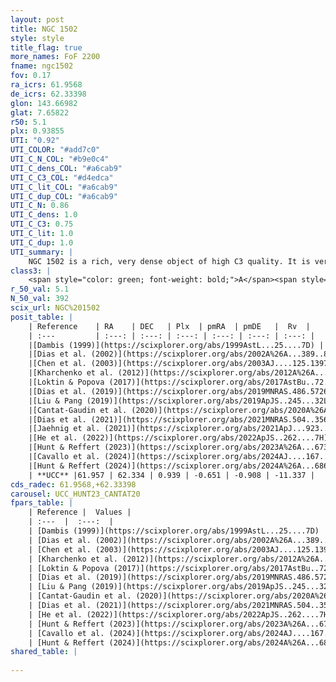 ```yaml
---
layout: post
title: NGC 1502
style: style
title_flag: true
more_names: FoF 2200
fname: ngc1502
fov: 0.17
ra_icrs: 61.9568
de_icrs: 62.33398
glon: 143.66982
glat: 7.65822
r50: 5.1
plx: 0.93855
UTI: "0.92"
UTI_COLOR: "#add7c0"
UTI_C_N_COL: "#b9e0c4"
UTI_C_dens_COL: "#a6cab9"
UTI_C_C3_COL: "#d4edca"
UTI_C_lit_COL: "#a6cab9"
UTI_C_dup_COL: "#a6cab9"
UTI_C_N: 0.86
UTI_C_dens: 1.0
UTI_C_C3: 0.75
UTI_C_lit: 1.0
UTI_C_dup: 1.0
UTI_summary: |
    NGC 1502 is a rich, very dense object of high C3 quality. It is very well-studied in the literature.
class3: |
    <span style="color: green; font-weight: bold;">A</span><span style="color: #FFC300; font-weight: bold;">B</span>
r_50_val: 5.1
N_50_val: 392
scix_url: NGC%201502
posit_table: |
    | Reference    | RA    | DEC   | Plx  | pmRA  | pmDE   |  Rv  |
    | :---         | :---: | :---: | :---: | :---: | :---: | :---: |
    |[Dambis (1999)](https://scixplorer.org/abs/1999AstL...25....7D) | 61.958 | 62.332 | -- | -- | -- | -- |
    |[Dias et al. (2002)](https://scixplorer.org/abs/2002A%26A...389..871D) | 61.958 | 62.332 | -- | -0.55 | -0.91 | -9.7 |
    |[Chen et al. (2003)](https://scixplorer.org/abs/2003AJ....125.1397C) | 61.761 | 62.338 | -- | -0.85 | 0.55 | -18.0 |
    |[Kharchenko et al. (2012)](https://scixplorer.org/abs/2012A%26A...543A.156K) | 61.958 | 62.331 | -- | 0.01 | -0.54 | -- |
    |[Loktin & Popova (2017)](https://scixplorer.org/abs/2017AstBu..72..257L) | 61.965 | 62.333 | -- | 0.054 | -0.223 | -14.0 |
    |[Dias et al. (2019)](https://scixplorer.org/abs/2019MNRAS.486.5726D) | 61.954 | 62.332 | 0.916 | -0.571 | -0.848 | -14.76 |
    |[Liu & Pang (2019)](https://scixplorer.org/abs/2019ApJS..245...32L) | 61.929 | 62.357 | 0.914 | -0.587 | -0.829 | -- |
    |[Cantat-Gaudin et al. (2020)](https://scixplorer.org/abs/2020A%26A...640A...1C) | 61.954 | 62.332 | 0.916 | -0.571 | -0.848 | -- |
    |[Dias et al. (2021)](https://scixplorer.org/abs/2021MNRAS.504..356D) | 61.951 | 62.337 | 0.91 | -0.571 | -0.835 | -- |
    |[Jaehnig et al. (2021)](https://scixplorer.org/abs/2021ApJ...923..129J) | 61.953 | 62.34 | 0.954 | -0.592 | -0.859 | -- |
    |[He et al. (2022)](https://scixplorer.org/abs/2022ApJS..262....7H) | 61.959 | 62.332 | 0.945 | -0.685 | -0.892 | -- |
    |[Hunt & Reffert (2023)](https://scixplorer.org/abs/2023A%26A...673A.114H) | 61.961 | 62.326 | 0.926 | -0.652 | -0.896 | -10.18 |
    |[Cavallo et al. (2024)](https://scixplorer.org/abs/2024AJ....167...12C) | 61.972 | 62.383 | 0.939 | -- | -- | -- |
    |[Hunt & Reffert (2024)](https://scixplorer.org/abs/2024A%26A...686A..42H) | 61.961 | 62.326 | 0.926 | -0.652 | -0.896 | -10.18 |
    | **UCC** |61.957 | 62.334 | 0.939 | -0.651 | -0.908 | -11.337 | 
cds_radec: 61.9568,+62.33398
carousel: UCC_HUNT23_CANTAT20
fpars_table: |
    | Reference |  Values |
    | :---  |  :---:  |
    | [Dambis (1999)](https://scixplorer.org/abs/1999AstL...25....7D) | `E_B-V_=0.78, DM0=9.27, log_age_=6.5` |
    | [Dias et al. (2002)](https://scixplorer.org/abs/2002A%26A...389..871D) | `E(B-V)=0.7, Dist=1000.0, Age=7.0` |
    | [Chen et al. (2003)](https://scixplorer.org/abs/2003AJ....125.1397C) | `HDis=821, Age=0.01` |
    | [Kharchenko et al. (2012)](https://scixplorer.org/abs/2012A%26A...543A.156K) | `e_bv=0.625, distance=1023, log_age=7.08` |
    | [Loktin & Popova (2017)](https://scixplorer.org/abs/2017AstBu..72..257L) | `E(B-V)=0.759, Dmod=9.56, logt=7.051` |
    | [Dias et al. (2019)](https://scixplorer.org/abs/2019MNRAS.486.5726D) | `E(B-V)=0.73, Dist=1243, logAge=7.01, Z=0.025` |
    | [Liu & Pang (2019)](https://scixplorer.org/abs/2019ApJS..245...32L) | `Age=0.011, Z=0.0` |
    | [Cantat-Gaudin et al. (2020)](https://scixplorer.org/abs/2020A%26A...640A...1C) | `AVNN=1.92, DMNN=10.34, AgeNN=7.02` |
    | [Dias et al. (2021)](https://scixplorer.org/abs/2021MNRAS.504..356D) | `Av=2.202, Dist=1056, logage=6.945, [Fe/H]=-0.007` |
    | [He et al. (2022)](https://scixplorer.org/abs/2022ApJS..262....7H) | `A0=2.4, logAge=6.75` |
    | [Hunt & Reffert (2023)](https://scixplorer.org/abs/2023A%26A...673A.114H) | `AV50=2.099, diffAV50=2.032, MOD50=10.014, logAge50=6.593` |
    | [Cavallo et al. (2024)](https://scixplorer.org/abs/2024AJ....167...12C) | `AV50=2.17, dMod50=10.17, logAge50=6.83, [Fe/H]50=0.11` |
    | [Hunt & Reffert (2024)](https://scixplorer.org/abs/2024A%26A...686A..42H) | `MassJ=763.859` |
shared_table: |
    
---
```

